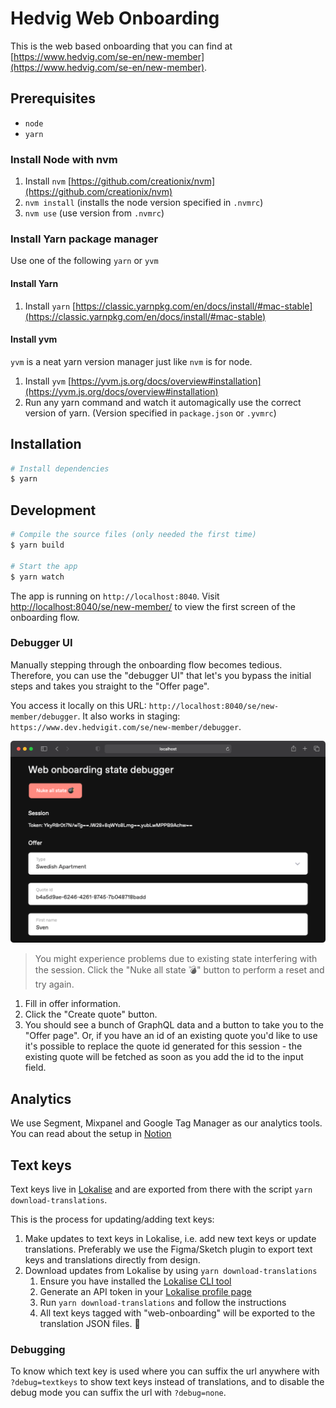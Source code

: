 # Hedvig Web Onboarding

This is the web based onboarding that you can find at [https://www.hedvig.com/se-en/new-member](https://www.hedvig.com/se-en/new-member).

## Prerequisites

- `node`
- `yarn`

### Install Node with nvm

1. Install `nvm` [https://github.com/creationix/nvm](https://github.com/creationix/nvm)
2. `nvm install` (installs the node version specified in `.nvmrc`)
3. `nvm use` (use version from `.nvmrc`)

### Install Yarn package manager

Use one of the following `yarn` or `yvm`

#### Install Yarn

1. Install `yarn` [https://classic.yarnpkg.com/en/docs/install/#mac-stable](https://classic.yarnpkg.com/en/docs/install/#mac-stable)

#### Install yvm

`yvm` is a neat yarn version manager just like `nvm` is for node.

1. Install `yvm` [https://yvm.js.org/docs/overview#installation](https://yvm.js.org/docs/overview#installation)
2. Run any yarn command and watch it automagically use the correct version of yarn. (Version specified in `package.json` or `.yvmrc`)

## Installation

```sh
# Install dependencies
$ yarn
```

## Development

```sh
# Compile the source files (only needed the first time)
$ yarn build

# Start the app
$ yarn watch
```

The app is running on `http://localhost:8040`. Visit [http://localhost:8040/se/new-member/](http://localhost:8040/se/new-member/) to view the first screen of the onboarding flow.

### Debugger UI

Manually stepping through the onboarding flow becomes tedious. Therefore, you can use the "debugger UI" that let's you bypass the initial steps and takes you straight to the "Offer page".

You access it locally on this URL: `http://localhost:8040/se/new-member/debugger`.
It also works in staging: `https://www.dev.hedvigit.com/se/new-member/debugger`.

![Debugger UI Preview](.github/assets/debugger-ui-preview.png)

> You might experience problems due to existing state interfering with the session. Click the "Nuke all state 💣" button to perform a reset and try again.

1. Fill in offer information.
1. Click the "Create quote" button.
1. You should see a bunch of GraphQL data and a button to take you to the "Offer page".
Or, if you have an id of an existing quote you'd like to use it's possible to replace the quote id generated for this session - the existing quote will be fetched as soon as you add the id to the input field.
## Analytics

We use Segment, Mixpanel and Google Tag Manager as our analytics tools. You can read about the setup in [Notion](https://www.notion.so/hedviginsurance/Mixpanel-Setup-iOS-Web-Embark-d1abeb9ba7634adea6155f847d32cd8d)

## Text keys

Text keys live in [Lokalise](https://lokalise.com/) and are exported from there with the script `yarn download-translations`.

This is the process for updating/adding text keys:

1. Make updates to text keys in Lokalise, i.e. add new text keys or update translations. Preferably we use the Figma/Sketch
    plugin to export text keys and translations directly from design.
2. Download updates from Lokalise by using `yarn download-translations`
    1. Ensure you have installed  the [Lokalise CLI tool](https://github.com/lokalise/lokalise-cli-2-go)
    2. Generate an API token in your [Lokalise profile page](https://app.lokalise.com/profile)
    3. Run `yarn download-translations` and follow the instructions
    4. All text keys tagged with "web-onboarding" will be exported to the translation JSON files. 🤑

### Debugging

To know which text key is used where you can suffix the url anywhere with `?debug=textkeys` to show text keys instead of translations, and to disable
the debug mode you can suffix the url with `?debug=none`.
